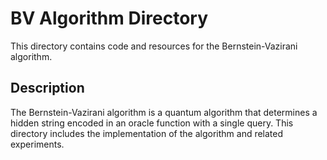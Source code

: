 # BV Algorithm Directory

This directory contains code and resources for the Bernstein-Vazirani algorithm.

## Description

The Bernstein-Vazirani algorithm is a quantum algorithm that determines a hidden string encoded in an oracle function with a single query. This directory includes the implementation of the algorithm and related experiments.
